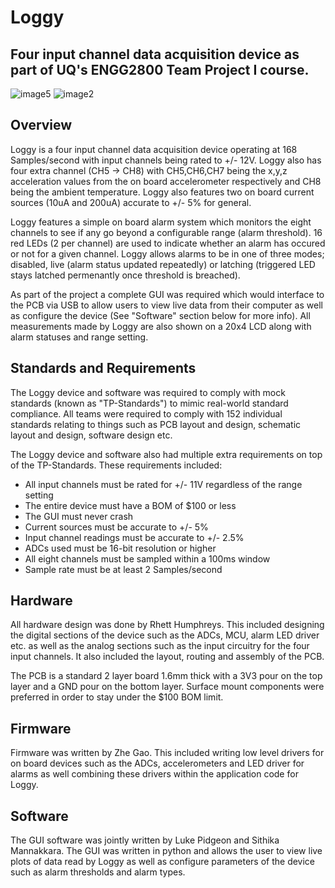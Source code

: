 # Loggy
## Four input channel data acquisition device as part of UQ's ENGG2800 Team Project I course.
![image5](https://github.com/user-attachments/assets/c2652dec-ee7c-4f25-ba55-043b2a7cf990)
![image2](https://github.com/user-attachments/assets/86f580f2-da47-4894-a557-aa4461093b21)

## Overview
Loggy is a four input channel data acquisition device operating at 168 Samples/second with input channels being rated to +/- 12V. Loggy also has four extra channel (CH5 -> CH8) with CH5,CH6,CH7 being the x,y,z acceleration values from the on board accelerometer respectively and CH8 being the ambient temperature. Loggy also features two on board current sources (10uA and 200uA) accurate to +/- 5% for general.

Loggy features a simple on board alarm system which monitors the eight channels to see if any go beyond a configurable range (alarm threshold). 16 red LEDs (2 per channel) are used to indicate whether an alarm has occured or not for a given channel. Loggy allows alarms to be in one of three modes; disabled, live (alarm status updated repeatedly) or latching (triggered LED stays latched permenantly once threshold is breached). 

As part of the project a complete GUI was required which would interface to the PCB via USB to allow users to view live data from their computer as well as configure the device (See "Software" section below for more info). All measurements made by Loggy are also shown on a 20x4 LCD along with alarm statuses and range setting.

## Standards and Requirements
The Loggy device and software was required to comply with mock standards (known as "TP-Standards") to mimic real-world standard compliance. All teams were required to comply with 152 individual standards relating to things such as PCB layout and design, schematic layout and design, software design etc.

The Loggy device and software also had multiple extra requirements on top of the TP-Standards. These requirements included:

* All input channels must be rated for +/- 11V regardless of the range setting
* The entire device must have a BOM of $100 or less
* The GUI must never crash
* Current sources must be accurate to +/- 5%
* Input channel readings must be accurate to +/- 2.5%
* ADCs used must be 16-bit resolution or higher
* All eight channels must be sampled within a 100ms window
* Sample rate must be at least 2 Samples/second

## Hardware
All hardware design was done by Rhett Humphreys. This included designing the digital sections of the device such as the ADCs, MCU, alarm LED driver etc. as well as the analog sections such as the input circuitry for the four input channels. It also included the layout, routing and assembly of the PCB.

The PCB is a standard 2 layer board 1.6mm thick with a 3V3 pour on the top layer and a GND pour on the bottom layer. Surface mount components were preferred in order to stay under the $100 BOM limit. 

## Firmware
Firmware was written by Zhe Gao. This included writing low level drivers for on board devices such as the ADCs, accelerometers and LED driver for alarms as well combining these drivers within the application code for Loggy.

## Software
The GUI software was jointly written by Luke Pidgeon and Sithika Mannakkara. The GUI was written in python and allows the user to view live plots of data read by Loggy as well as configure parameters of the device such as alarm thresholds and alarm types.
